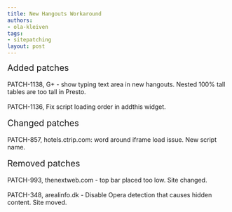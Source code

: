 ```yaml
---
title: New Hangouts Workaround
authors:
- ola-kleiven
tags:
- sitepatching
layout: post
---
```

<span style="font-size: 140%">Added patches</span><br/><br/>PATCH-1138, G+ - show typing text area in new hangouts. Nested 100% tall tables are too tall in Presto.<br/><br/>PATCH-1136, Fix script loading order in addthis widget.<br/><br/><span style="font-size: 140%">Changed patches</span><br/><br/>PATCH-857, hotels.ctrip.com: word around iframe load issue. New script name.<br/><br/><span style="font-size: 140%">Removed patches</span><br/><br/>PATCH-993, thenextweb.com - top bar placed too low. Site changed.<br/><br/>PATCH-348, arealinfo.dk - Disable Opera detection that causes hidden content. Site moved.
